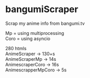 # bangumiScraper
Scrap my anime info from bangumi.tv

Mp = using multiprocessing  
Coro = using asyncio  

280 htmls  
AnimeScraper -> 130+s  
AnimeScraperMp -> 14s  
AnimescraperCoro -> 16s  
AnimescrapperMpCoro -> 5s  


